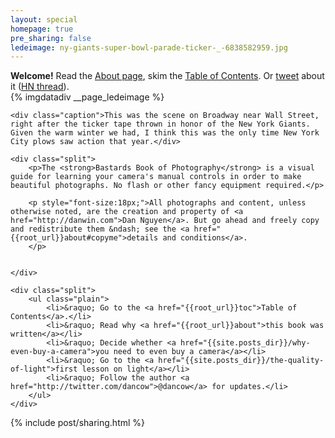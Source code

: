 ```yaml
---
layout: special
homepage: true
pre_sharing: false
ledeimage: ny-giants-super-bowl-parade-ticker-_-6838582959.jpg
---
```

<div id="front-page">
	
<div id="front-update" class="fr">
	<strong>Welcome!</strong>  Read the <a href="{{root}}/about">About page</a>, skim the <a href="{{root}}/toc">Table of Contents</a>. Or <a href="https://twitter.com/intent/tweet?text=Check%20out%20the%20@BastardsBook%20of%20Photography,%20an%20open-source%20visual%20guide%20to%20taking%20photos%20http%3A%2F%2Fphotography.bastardsbook.com&via=dancow">tweet</a> about it (<a href="http://news.ycombinator.com/item?id=4141538" title="The Bastards Book of Photography by Dan Nguyen">HN thread</a>).
</div>

<div class="imgwrap wide">
	{% imgdatadiv __page_ledeimage %}
	
	<div class="caption">This was the scene on Broadway near Wall Street, right after the ticker tape thrown in honor of the New York Giants. Given the warm winter we had, I think this was the only time New York City plows saw action that year.</div>
</div>

<div class="clearfix">
	
	<div class="split">	
		<p>The <strong>Bastards Book of Photography</strong> is a visual guide for learning your camera's manual controls in order to make beautiful photographs. No flash or other fancy equipment required.</p>

		<p style="font-size:18px;">All photographs and content, unless otherwise noted, are the creation and property of <a href="http://danwin.com">Dan Nguyen</a>. But go ahead and freely copy and redistribute them &ndash; see the <a href="{{root_url}}about#copyme">details and conditions</a>.
		</p>
	
	
	</div>	

	<div class="split">
		<ul class="plain">
			<li>&raquo; Go to the <a href="{{root_url}}toc">Table of Contents</a>.</li>
			<li>&raquo; Read why <a href="{{root_url}}about">this book was written</a></li>
			<li>&raquo; Decide whether <a href="{{site.posts_dir}}/why-even-buy-a-camera">you need to even buy a camera</a></li>
			<li>&raquo; Go to the <a href="{{site.posts_dir}}/the-quality-of-light">first lesson on light</a></li>
			<li>&raquo; Follow the author <a href="http://twitter.com/dancow">@dancow</a> for updates.</li>
		</ul>
	</div>
	
</div>


{% include post/sharing.html %}


</div>

